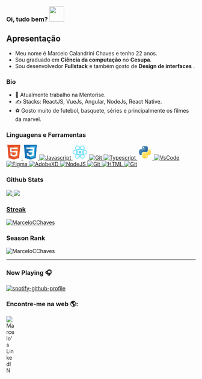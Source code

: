 ### Oi, tudo bem? <img src="https://media.giphy.com/media/hvRJCLFzcasrR4ia7z/giphy.gif" width="40" height="40" />

## Apresentação
 - Meu nome é Marcelo Calandrini Chaves e tenho 22 anos.
 - Sou graduado em **Ciência da computação** no **Cesupa**.
 - Sou desenvolvedor **Fullstack** e também gosto de **Design de interfaces**  .

### Bio
- 💼 Atualmente trabalho na Mentorise.
- ✍ Stacks: ReactJS, VueJs, Angular, NodeJs, React Native.
- ⚽ Gosto muito de futebol, basquete, séries e principalmente os filmes da marvel.

### Linguagens e Ferramentas

<p align="left">
    <a
    href="https://developer.mozilla.org/pt-BR/docs/Web/HTML"
    target="_blank"
  >
    <img
      src="https://raw.githubusercontent.com/devicons/devicon/master/icons/html5/html5-original.svg"
      alt="HTML"
      width="40"
      height="40"
    />
  </a>
   <a
    href="https://developer.mozilla.org/pt-BR/docs/Web/HTML"
    target="_blank"
  >
  <a href="https://developer.mozilla.org/pt-BR/docs/Web/CSS" target="_blank">
    <img
      src="https://raw.githubusercontent.com/devicons/devicon/master/icons/css3/css3-original.svg"
      alt="CSS"
      width="40"
      height="40"
    />
  </a>
  <a href="https://www.javascript.com/" target="_blank">
    <img
      src="https://tadeuesteves.files.wordpress.com/2014/01/javascript-logo.png"
      alt="Javascript"
      width="40"
      height="40"
    />
  </a>
  <a href="https://pt-br.reactjs.org/" target="_blank">
    <img
      src="https://raw.githubusercontent.com/devicons/devicon/master/icons/react/react-original.svg"
      alt="React"
      width="40"
      height="40"
    />
  </a>
    <a href="https://avatars.githubusercontent.com/u/6128107?s=200&v=4">
    <img
      src="https://avatars.githubusercontent.com/u/6128107?s=200&v=4"
      alt="Git"
      width="50"
      height="50"
    />
  </a>
  <a href="https://www.typescriptlang.org/" target="_blank">
    <img
      src="https://upload.wikimedia.org/wikipedia/commons/4/4c/Typescript_logo_2020.svg"
      alt="Typescript"
      width="40"
      height="40"
    />
  </a>
     <a href="https://www.python.org/" target="_blank">
    <img
      src="https://raw.githubusercontent.com/devicons/devicon/master/icons/python/python-original.svg"
      alt="Python"
      width="40"
      height="40"
    />
  </a>
  <a href="https://code.visualstudio.com/" target="_blank">
    <img
      src="https://upload.wikimedia.org/wikipedia/commons/thumb/9/9a/Visual_Studio_Code_1.35_icon.svg/512px-Visual_Studio_Code_1.35_icon.svg.png"
      alt="VsCode"
      width="40"
      height="40"
    />
  </a>
  <a href="https://www.figma.com/" target="_blank">
    <img
      src="https://i.pinimg.com/originals/a5/58/b4/a558b426cb8973523f37bbed94cf0f09.png"
      alt="Figma"
      width="40"
      height="40"
    />
  </a>
  <a href="https://upload.wikimedia.org/wikipedia/commons/c/c2/Adobe_XD_CC_icon.svg" target="_blank">
    <img
      src="https://upload.wikimedia.org/wikipedia/commons/c/c2/Adobe_XD_CC_icon.svg"
      alt="AdobeXD"
      width="40"
      height="40"
    />
  </a>
    <a href="https://upload.wikimedia.org/wikipedia/commons/d/d9/Node.js_logo.svg" target="_blank">
    <img
      src="https://upload.wikimedia.org/wikipedia/commons/d/d9/Node.js_logo.svg"
      alt="NodeJS"
      width="40"
      height="40"
    />
  </a>
    </a>
    <a href="https://upload.wikimedia.org/wikipedia/commons/3/3f/Git_icon.svg">
    <img
      src="https://upload.wikimedia.org/wikipedia/commons/3/3f/Git_icon.svg"
      alt="Git"
      width="60"
      height="40"
    />
  </a>
  <a
    href="https://pt.wikipedia.org/wiki/MySQL"
    target="_blank"
  >
    <img 
     src="https://s2.glbimg.com/79pd1VgUsjdDVho5YURl1kEaT3Y=/0x0:300x155/984x0/smart/filters:strip_icc()/i.s3.glbimg.com/v1/AUTH_08fbf48bc0524877943fe86e43087e7a/internal_photos/bs/2021/y/M/W5GFw3Qh2YwD5XkhUM2Q/2012-04-17-mysql-logos.gif"
      alt="HTML"
      width="40"
      height="40"
    />
  </a>
 <a href="https://upload.wikimedia.org/wikipedia/commons/3/3f/Git_icon.svg">
    <img
      src="https://scontent.fbel7-1.fna.fbcdn.net/v/t39.30808-6/278128364_4985948144854412_3841072495540246445_n.jpg?_nc_cat=102&cb=99be929b-59f725be&ccb=1-7&_nc_sid=09cbfe&_nc_eui2=AeHzn0MTACngkqnQHxZ0uQ5cVwauvc_xDi5XBq69z_EOLt4oAMQ_qNm94QiRYl3Ypdfg1nxidVkk8dyu0kKcQGCf&_nc_ohc=qxZEHYVFSWgAX_6E2Z2&_nc_ht=scontent.fbel7-1.fna&oh=00_AfBB3PHkd2Y22tixHhE_7V80zhTbrLbRql4b4jneNT3mXw&oe=64B70264"
      alt="Git"
      width="60"
      height="40"
    />
  </a>
</p>

### Github Stats
<div>
  <a href="https://github.com/MarceloCChaves">
  <img height="180em" src="https://github-readme-stats.vercel.app/api?username=MarceloCChaves&show_icons=true&theme=dracula&include_all_commits=true&count_private=true"/>
  <img height="180em" src="https://github-readme-stats.vercel.app/api/top-langs/?username=MarceloCChaves&layout=compact&langs_count=7&theme=dracula"/>

### Streak
<p><img src="https://github-readme-streak-stats.herokuapp.com/?user=MarceloCChaves&theme=dracula&" alt="MarceloCChaves" height="250rem" />  <a href="https://github.com/ryo-ma/github-profile-trophy"></a> </p>

### Season Rank
<p><img src="https://github-profile-trophy.vercel.app/?username=MarceloCChaves&theme=dracula&" alt="MarceloCChaves" height="300rem" /></a> </p>

</div>

<hr/>

### Now Playing 🎧

[![spotify-github-profile](https://spotify-github-profile.vercel.app/api/view?uid=sirpumax&cover_image=true&theme=default&show_offline=false&background_color=121212&interchange=false)](https://github.com/kittinan/spotify-github-profile)


### Encontre-me na web 🌎:
 
<a href="https://www.linkedin.com/in/marcelocchaves/">
  <img align="left" alt="Marcelo's LinkedIN" width="22px" src="https://img.icons8.com/?size=512&id=xuvGCOXi8Wyg&format=png" />
</a>
